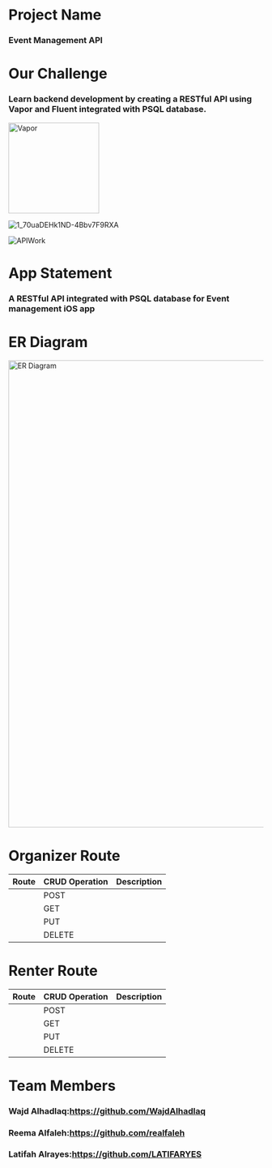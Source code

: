 # Project Name
### Event Management API
# Our Challenge
### Learn backend development by creating a RESTful API using Vapor and Fluent integrated with PSQL database.

<img width="179" alt="Vapor" src="https://github.com/realfaleh/API---EventManagement/assets/86900714/3ca3c89c-8665-445e-b878-4dbbb0089ec6">

![1_70uaDEHk1ND-4Bbv7F9RXA](https://github.com/realfaleh/API---EventManagement/assets/86900714/583338f8-e0cb-4daa-8948-c1a9c41ac338)

![APIWork](https://github.com/realfaleh/API---EventManagement/assets/86900714/93a09f0c-cb7b-4ccd-875d-239addad30cf)

# App Statement
### A RESTful API integrated with PSQL database for Event management iOS app
# ER Diagram
<img width="922" alt="ER Diagram" src="https://github.com/realfaleh/API---EventManagement/assets/86900714/e25e9753-09f5-40d2-9892-6ddba5fd0633">

# Organizer Route
| Route           |CRUD Operation   | Description     |
| --------------- | --------------- | --------------- |
|                 | POST            |                 |
|                 | GET             |                 |
|                 | PUT             |                 |
|                 | DELETE          |                 |

# Renter Route
| Route           |CRUD Operation   | Description     |
| --------------- | --------------- | --------------- |
|                 | POST            |                 |
|                 | GET             |                 |
|                 | PUT             |                 |
|                 | DELETE          |                 |

# Team Members
### Wajd Alhadlaq:https://github.com/WajdAlhadlaq
### Reema Alfaleh:https://github.com/realfaleh
### Latifah Alrayes:https://github.com/LATIFARYES
